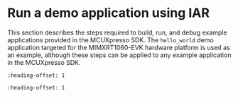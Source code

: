 # Run a demo application using IAR

This section describes the steps required to build, run, and debug example applications provided in the MCUXpresso SDK. The `hello_world` demo application targeted for the MIMXRT1060-EVK hardware platform is used as an example, although these steps can be applied to any example application in the MCUXpresso SDK.


```{include} ../topics/build_an_example_application_002.md
:heading-offset: 1
```

```{include} ../topics/run_an_example_application.md
:heading-offset: 1
```

